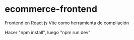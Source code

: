 # ecommerce-frontend

Frontend en React js
Vite como herramienta de compilación

Hacer "npm install", luego "npm run dev"
